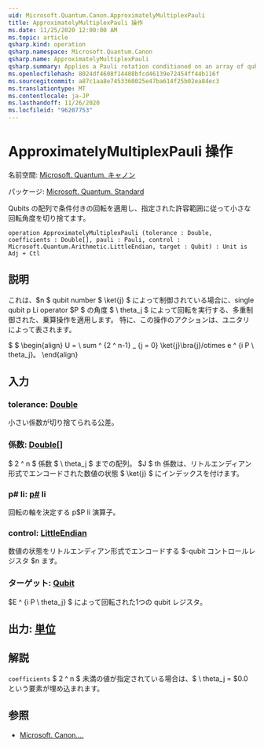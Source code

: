 ```yaml
---
uid: Microsoft.Quantum.Canon.ApproximatelyMultiplexPauli
title: ApproximatelyMultiplexPauli 操作
ms.date: 11/25/2020 12:00:00 AM
ms.topic: article
qsharp.kind: operation
qsharp.namespace: Microsoft.Quantum.Canon
qsharp.name: ApproximatelyMultiplexPauli
qsharp.summary: Applies a Pauli rotation conditioned on an array of qubits, truncating small rotation angles according to a given tolerance.
ms.openlocfilehash: 8024df4608f14408bfcd46139e72454ff44b116f
ms.sourcegitcommit: a87c1aa8e7453360025e47ba614f25b02ea84ec3
ms.translationtype: MT
ms.contentlocale: ja-JP
ms.lasthandoff: 11/26/2020
ms.locfileid: "96207753"
---
```

# <a name="approximatelymultiplexpauli-operation"></a>ApproximatelyMultiplexPauli 操作

名前空間: [Microsoft. Quantum. キャノン](xref:Microsoft.Quantum.Canon)

パッケージ: [Microsoft. Quantum. Standard](https://nuget.org/packages/Microsoft.Quantum.Standard)


Qubits の配列で条件付きの回転を適用し、指定された許容範囲に従って小さな回転角度を切り捨てます。

```qsharp
operation ApproximatelyMultiplexPauli (tolerance : Double, coefficients : Double[], pauli : Pauli, control : Microsoft.Quantum.Arithmetic.LittleEndian, target : Qubit) : Unit is Adj + Ctl
```


## <a name="description"></a>説明

これは、$n $ qubit number $ \ket{j} $ によって制御されている場合に、single qubit p Li operator $P $ の角度 $ \ theta_j $ によって回転を実行する、多重制御された、乗算操作を適用します。
特に、この操作のアクションは、ユニタリによって表されます。

$ $ \begin{align} U = \ sum ^ {2 ^ n-1} _ {j = 0} \ket{j}\bra{j}/otimes e ^ {i P \ theta_j}。
\end{align}

##

## <a name="input"></a>入力

### <a name="tolerance--double"></a>tolerance: [Double](xref:microsoft.quantum.lang-ref.double)

小さい係数が切り捨てられる公差。


### <a name="coefficients--double"></a>係数: [Double](xref:microsoft.quantum.lang-ref.double)[]

$ 2 ^ n $ 係数 $ \ theta_j $ までの配列。 $J $ th 係数は、リトルエンディアン形式でエンコードされた数値の状態 $ \ket{j} $ にインデックスを付けます。


### <a name="pauli--pauli"></a>p# li: [p#](xref:microsoft.quantum.lang-ref.pauli) li

回転の軸を決定する p$P li 演算子。


### <a name="control--littleendian"></a>control: [LittleEndian](xref:Microsoft.Quantum.Arithmetic.LittleEndian)

数値の状態をリトルエンディアン形式でエンコードする $-qubit コントロールレジスタ $n ます。


### <a name="target--qubit"></a>ターゲット: [Qubit](xref:microsoft.quantum.lang-ref.qubit)

$E ^ {i P \ theta_j} $ によって回転された1つの qubit レジスタ。



## <a name="output--unit"></a>出力: [単位](xref:microsoft.quantum.lang-ref.unit)



## <a name="remarks"></a>解説

`coefficients` $ 2 ^ n $ 未満の値が指定されている場合は、$ \ theta_j = $0.0 という要素が埋め込まれます。

## <a name="see-also"></a>参照

- [Microsoft. Canon....](xref:Microsoft.Quantum.Canon.MultiplexPauli)